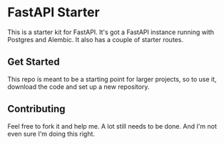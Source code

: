 # FastAPI Starter

This is a starter kit for FastAPI. It's got a FastAPI instance running with Postgres and Alembic. It also has a couple of starter routes. 

## Get Started

This repo is meant to be a starting point for larger projects, so to use it, download the code and set up a new repository.

## Contributing

Feel free to fork it and help me. A lot still needs to be done. And I'm not even sure I'm doing this right.